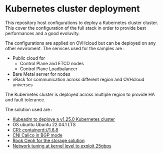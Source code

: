 # Kubernetes cluster deployment

This repository host configurations to deploy a Kubernetes cluster cluster. This cover the configuration of the full stack in order to provide best performances and a good evoluvity.

The configurations are applied on OVHcloud but can be deployed on any other enviroment. The services used for the samples are :
- Public cloud for
    - Control Plane and ETCD nodes
    - Control Plane Loadbalancer
- Bare Metal server for nodes
- vRack for communication across different region and OVHcloud universes

The Kubernetes cluster is deployed across multiple region to provide HA and fault tolerance.

The solution used are :
- [Kubeadm to deploye a v1.25.0 Kubernetes cluster](./kubeadm.md)
- OS ubuntu Ubuntu 22.04.1 LTS
- [CRI: containerd://1.6.8](./kubeadm.md)
- [CNI Calico in BGP mode](./calico.md)
- [Rook Ceph for the storage solution](./rook-ceph/rook-ceph.md)
- [Network tuning at kernel level to exploit 25gbps](./sd-cross-regions-vrack.md)